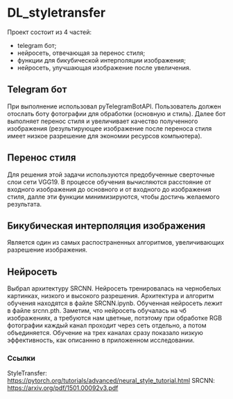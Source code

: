 # DL_styletransfer
Проект состоит из 4 частей:
  - telegram бот;
  - нейросеть, отвечающая за перенос стиля;
  - функции для бикубической интерполяции изображения;
  - нейросеть, улучшающая изображение после увеличения.
## Telegram бот
При выполнение использовал pyTelegramBotAPI. Пользователь должен отослать боту фотографии для обработки (основную и стиль). Далее бот выполняет перенос стиля и увеличивает качество полученного изображения (результирующее изображение после переноса стиля имеет низкое разрешение для экономии ресурсов компьютера).
## Перенос стиля
Для решения этой задачи используются предобученные сверточные слои сети VGG19. В процессе обучения вычисляются расстояние от входного изображения до основного и от входного до изображения стиля, далле эти функции минимизируются, чтобы достичь желаемого результата.
## Бикубическая интерполяция изображения
Является один из самых распостраненных алгоритмов, увеличивающих разрешение изображения.
## Нейросеть
Выбрал архитектуру SRCNN. Нейросеть тренировалась на чернобелых картинках, низкого и высокого разрешения. Архитектура и алгоритм обучения находятся в файле SRCNN.ipynb. Обученная нейросеть лежит в файле srcnn.pth. Заметим, что нейросеть обучалась на чб изображениях, а требуются нам цветные, потэтому при обработке RGB фотографии каждый канал проходит через сеть отдельно, а потом объединяется. Обучение на трех каналах сразу показало низкую эффективность, как описаннно в приложенном исследовании.
### Ссылки
StyleTransfer: https://pytorch.org/tutorials/advanced/neural_style_tutorial.html
SRCNN: https://arxiv.org/pdf/1501.00092v3.pdf
